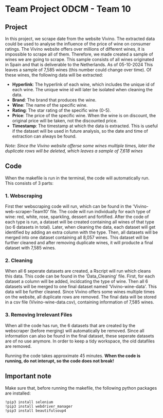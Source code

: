 # Team Project ODCM - Team 10

## Project 
In this project, we scrape date from the website Vivino. The extracted data could be used to analyse the influence of the price of wine on consumer ratings. The Vivino website offers over millions of different wines, it is impossible to scrape all of them. Therefore, we made created a sample of wines we are going to scrape. This sample consists of all wines originated in Spain and that is deliverable to the Netherlands. As of 05-10-2024 This leaves a sample of 7,585 wines (this number could change over time). Of these wines, the following data will be extracted:
- **Hyperlink**: The hyperlink of each wine, which includes the unique id of each wine. The unique wine id will later be isolated when cleaning the data.
- **Brand**: The brand that produces the wine.
- **Wine**: The name of the specific wine.
- **Rating**: The star rating of the specific wine (0-5).
- **Price**: The price of the specific wine. When the wine is on discount, the original price will be taken, not the discounted price.
- **Timestamp**: The timestamp at which the data is extracted. This is useful if the dataset will be used in future analysis, so the date and time of extraction can always be found.

*Note: Since the Vivino website offerse some wines multiple times, later the duplicate rows will be deleted, which leaves a sample of 7,618 wines*

## Code
When the makefile is run in the terminal, the code will automatically run. This consists of 3 parts:

### 1. Webscraping
First ther webscraping code will run, which can be found in the 'Vivino-web-scraper-Team10' file. The code will run individually for each type of wine: red, white, rose, sparkling, dessert and fortified. After the code of each type is run, a dataset will be created containing all wines of that type (so 6 datasets in total). Later, when cleaning the data, each dataset will get identified by adding an extra column with the type. Then, all datasets will be merged into one dataset containing all 8,057 wines. This dataset will be further cleaned and after removing duplicate wines, it will producte a final dataset with 7,585 wines.

### 2. Cleaning
When all 6 seperate datasets are created, a Rscript will run which cleans this data. This code can be found in the 'Data_Cleaning' file. First, for each dataset a column will be added, incidcating the type of wine. Then all 6 datasets will be merged to one final dataset named 'Vivino-wine-data'. This data will be further cleaned. Since Vivino offers some wines multiple times on the website, all duplicate rows are removed. The final data will be stored in a csv file (Vivino-wine-data.csv), containing information of 7,585 wines.

### 3. Removing Irrelevant Files
When all the code has run, the 6 datasets that are created by the webscraper (before merging) will automatically be removed. Since all information can also be found in the final dataset, these seperate datasets are of no use anymore. In order to keep a tidy workspace, the old datafiles are removed.

Running the code takes approximate 45 minutes. **When the code is running, do not interupt, so the code does not break!**

## Important note
Make sure that, before running the makefile, the following python packages are installed:
```
!pip3 install selenium
!pip3 install webdriver_manager
!pip3 install beautifulsoup4
